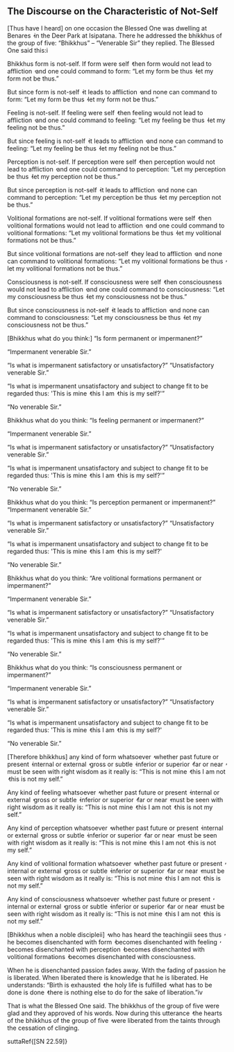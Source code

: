 ## The Discourse on the Characteristic of Not-Self<a id="characteristic-of-not-self"></a>

[Thus have I heard] on one occasion the Blessed One was dwelling at Benares  ̓  in the Deer Park at Isipatana. There he addressed the bhikkhus of the group of five: “Bhikkhus” – “Venerable Sir” they replied. The Blessed One said this:i

Bhikkhus form is not-self. If form were self  ̓  then form would not lead to affliction  ̓  and one could command to form: “Let my form be thus  ̓  let my form not be thus.”

But since form is not-self  ̓  it leads to affliction  ̓  and none can command to form: “Let my form be thus  ̓  let my form not be thus.”

Feeling is not-self. If feeling were self  ̓  then feeling would not lead to affliction  ̓  and one could command to feeling: “Let my feeling be thus  ̓  let my feeling not be thus.”

But since feeling is not-self  ̓  it leads to affliction  ̓  and none can command to feeling: “Let my feeling be thus  ̓  let my feeling not be thus.”

Perception is not-self. If perception were self  ̓  then perception would not lead to affliction  ̓  and one could command to perception: “Let my perception be thus  ̓  let my perception not be thus.”

But since perception is not-self  ̓  it leads to affliction  ̓  and none can command to perception: “Let my perception be thus  ̓  let my perception not be thus.”

Volitional formations are not-self. If volitional formations were self  ̓  then volitional formations would not lead to affliction  ̓  and one could command to volitional formations: “Let my volitional formations be thus  ̓  let my volitional formations not be thus.”

But since volitional formations are not-self  ̓  they lead to affliction  ̓  and none can command to volitional formations: “Let my volitional formations be thus  ̓  let my volitional formations not be thus.”

Consciousness is not-self. If consciousness were self  ̓  then consciousness would not lead to affliction  ̓  and one could command to consciousness: “Let my consciousness be thus  ̓  let my consciousness not be thus.”

But since consciousness is not-self  ̓  it leads to affliction  ̓  and none can command to consciousness: “Let my consciousness be thus  ̓  let my consciousness not be thus.”

[Bhikkhus what do you think:] “Is form permanent or impermanent?”

“Impermanent venerable Sir.”

“Is what is impermanent satisfactory or unsatisfactory?” “Unsatisfactory venerable Sir.”

“Is what is impermanent unsatisfactory and subject to change fit to be regarded thus: 'This is mine  ̓  this I am  ̓  this is my self?'”

“No venerable Sir.”

Bhikkhus what do you think: “Is feeling permanent or impermanent?”

“Impermanent venerable Sir.”

“Is what is impermanent satisfactory or unsatisfactory?” “Unsatisfactory venerable Sir.”

“Is what is impermanent unsatisfactory and subject to change fit to be regarded thus: 'This is mine  ̓  this I am  ̓  this is my self?'”

“No venerable Sir.”

Bhikkhus what do you think: “Is perception permanent or impermanent?” “Impermanent venerable Sir.”

“Is what is impermanent satisfactory or unsatisfactory?” “Unsatisfactory venerable Sir.”

“Is what is impermanent unsatisfactory and subject to change fit to be regarded thus: 'This is mine  ̓  this I am  ̓  this is my self?'

“No venerable Sir.”

Bhikkhus what do you think: “Are volitional formations permanent or impermanent?”

“Impermanent venerable Sir.”

“Is what is impermanent satisfactory or unsatisfactory?” “Unsatisfactory venerable Sir.”

“Is what is impermanent unsatisfactory and subject to change fit to be regarded thus: 'This is mine  ̓  this I am  ̓  this is my self?'”

“No venerable Sir.”

Bhikkhus what do you think: “Is consciousness permanent or impermanent?”

“Impermanent venerable Sir.”

“Is what is impermanent satisfactory or unsatisfactory?” “Unsatisfactory venerable Sir.”

“Is what is impermanent unsatisfactory and subject to change fit to be regarded thus: 'This is mine  ̓  this I am  ̓  this is my self?'

“No venerable Sir.”

[Therefore bhikkhus] any kind of form whatsoever  ̓  whether past future or present  ̓  internal or external  ̓  gross or subtle  ̓  inferior or superior  ̓  far or near  ̓  must be seen with right wisdom as it really is: “This is not mine  ̓  this I am not  ̓  this is not my self.”

Any kind of feeling whatsoever  ̓  whether past future or present  ̓  internal or external  ̓  gross or subtle  ̓  inferior or superior  ̓  far or near  ̓  must be seen with right wisdom as it really is: “This is not mine  ̓  this I am not  ̓  this is not my self.”

Any kind of perception whatsoever  ̓  whether past future or present  ̓  internal or external  ̓  gross or subtle  ̓  inferior or superior  ̓  far or near  ̓  must be seen with right wisdom as it really is: “This is not mine  ̓  this I am not  ̓  this is not my self.”

Any kind of volitional formation whatsoever  ̓  whether past future or present  ̓  internal or external  ̓  gross or subtle  ̓  inferior or superior  ̓  far or near  ̓  must be seen with right wisdom as it really is: “This is not mine  ̓  this I am not  ̓  this is not my self.”

Any kind of consciousness whatsoever  ̓  whether past future or present  ̓  internal or external  ̓  gross or subtle  ̓  inferior or superior  ̓  far or near  ̓  must be seen with right wisdom as it really is: “This is not mine  ̓  this I am not  ̓  this is not my self.”

[Bhikkhus when a noble discipleii]  ̓  who has heard the teachingiii sees thus  ̓  he becomes disenchanted with form  ̓  becomes disenchanted with feeling  ̓  becomes disenchanted with perception  ̓  becomes disenchanted with volitional formations  ̓  becomes disenchanted with consciousness.

When he is disenchanted passion fades away. With the fading of passion he is liberated. When liberated there is knowledge that he is liberated. He understands: “Birth is exhausted  ̓  the holy life is fulfilled  ̓  what has to be done is done  ̓  there is nothing else to do for the sake of liberation.”iv

That is what the Blessed One said. The bhikkhus of the group of five were glad and they approved of his words. Now during this utterance  ̓  the hearts of the bhikkhus of the group of five  ̓  were liberated from the taints through the cessation of clinging.

suttaRef{[SN 22.59]}
